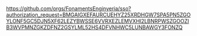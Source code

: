 https://github.com/orgs/FonamentsEnginyeria/sso?authorization_request=BMGAIGXEFAURCUEHYZ25XRDHGW7SPA5PN5ZGOYLONF5GC5DJN5XF62LEZYBWSSE6VVRXEZLEMVXHI2LBNRPWSZGOOZIB3WVPMNZGKZDFNZ2GSYLML52HS4DFVNHWC5LUNBAWGY3FONZQ
